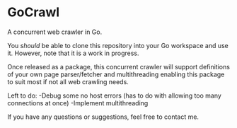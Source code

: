 GoCrawl
=======

A concurrent web crawler in Go.

You *should* be able to clone this repository into your Go workspace and use it. However, note that it is a work in progress.

Once released as a package, this concurrent crawler will support definitions of your own page parser/fetcher and multithreading enabling this package to suit most if not all web crawling needs.

Left to do:
	-Debug some no host errors (has to do with allowing too many connections at once)
	-Implement multithreading

If you have any questions or suggestions, feel free to contact me.
